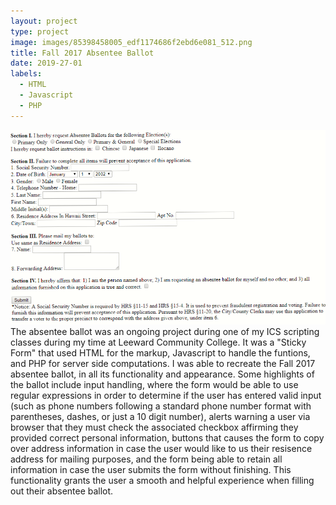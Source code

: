 ```yaml
---
layout: project
type: project
image: images/85398458005_edf1174686f2ebd6e081_512.png
title: Fall 2017 Absentee Ballot
date: 2019-27-01
labels:
  - HTML
  - Javascript
  - PHP
---
```

<img class="ui medium right floated rounded image" src="/images/ballot_pic.png">
The absentee ballot was an ongoing project during one of my ICS scripting classes during my time at Leeward Community College. It was a "Sticky Form" that used HTML for the markup, Javascript to handle the funtions, and PHP for server side computations. I was able to recreate the Fall 2017 absentee ballot, in all its functionality and appearance. Some highlights of the ballot include input handling, where the form would be able to use regular expressions in order to determine if the user has entered valid input (such as phone numbers following a standard phone number format with parentheses, dashes, or just a 10 digit number), alerts warning a user via browser that they must check the associated checkbox affirming they provided correct personal information, buttons that causes the form to copy over address information in case the user would like to us their resisence address for mailing purposes, and the form being able to retain all information in case the user submits the form without finishing. This functionality grants the user a smooth and helpful experience when filling out their absentee ballot.
